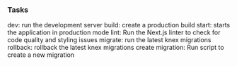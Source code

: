 ### Tasks

dev: run the development server
build: create a production build
start: starts the application in production mode
lint: Run the Next.js linter to check for code quality and styling issues
migrate: run the latest knex migrations
rollback: rollback the latest knex migrations
create migration: Run script to create a new migration
